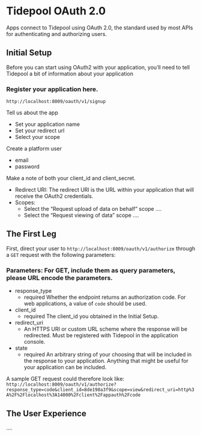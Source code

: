 Tidepool OAuth 2.0
=========


Apps connect to Tidepool using OAuth 2.0, the standard used by most APIs for authenticating and authorizing users.

## Initial Setup

Before you can start using OAuth2 with your application, you’ll need to tell Tidepool a bit of information about your application

### Register your application here.

``http://localhost:8009/oauth/v1/signup``

Tell us about the app
* Set your application name
* Set your redirect url
* Select your scope

Create a platform user
* email
* password

Make a note of both your client_id and client_secret.

* Redirect URI: The redirect URI is the URL within your application that will receive the OAuth2 credentials.
* Scopes:
  * Select the “Request upload of data on behalf” scope ....
  * Select the “Request viewing of data” scope ....


## The First Leg

First, direct your user to ``http://localhost:8009/oauth/v1/authorize`` through a ``GET`` request with the following parameters:

### Parameters: For GET, include them as query parameters, please URL encode the parameters.
* response_type
  * required  Whether the endpoint returns an authorization code. For web applications, a value of ``code`` should be used.
* client_id
  * required The client_id you obtained in the Initial Setup.
* redirect_uri
  * An HTTPS URI or custom URL scheme where the response will be redirected. Must be registered with Tidepool in the application console. 
* state
  * required  An arbitrary string of your choosing that will be included in the response to your application. Anything that might be useful for your application can be included.

A sample GET request could therefore look like:
``
http://localhost:8009/oauth/v1/authorize?response_type=code&client_id=8de198a3f9&scope=view&redirect_uri=http%3A%2F%2Flocalhost%3A14000%2Fclient%2Fappauth%2Fcode
``

## The User Experience

....

